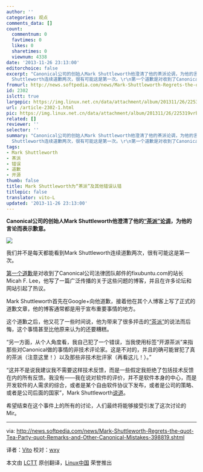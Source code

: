 ```yaml
---
author: ''
categories: 观点
comments_data: []
count:
  commentnum: 0
  favtimes: 0
  likes: 0
  sharetimes: 0
  viewnum: 4338
date: '2013-11-26 23:13:00'
editorchoice: false
excerpt: "Canonical公司的创始人Mark Shuttleworth他澄清了他的茶派论调，为他的言论而表示歉意。\r\n\r\n我们并不是每天都能看到Mark
  Shuttleworth连续道歉两次，很有可能这是第一次。\r\n第一个道歉是对收到了Canonical公司法律团队  ..."
fromurl: http://news.softpedia.com/news/Mark-Shuttleworth-Regrets-the-quot-Tea-Party-quot-Remarks-and-Other-Canonical-Mistakes-398819.shtml
id: 2302
islctt: true
largepic: https://img.linux.net.cn/data/attachment/album/201311/26/225319vrb4h074py0rb1p7.jpg
url: /article-2302-1.html
pic: https://img.linux.net.cn/data/attachment/album/201311/26/225319vrb4h074py0rb1p7.jpg.thumb.jpg
related: []
reviewer: ''
selector: ''
summary: "Canonical公司的创始人Mark Shuttleworth他澄清了他的茶派论调，为他的言论而表示歉意。\r\n\r\n我们并不是每天都能看到Mark
  Shuttleworth连续道歉两次，很有可能这是第一次。\r\n第一个道歉是对收到了Canonical公司法律团队  ..."
tags:
- Mark Shuttleworth
- 茶派
- 错误
- 道歉
- 开源
thumb: false
title: Mark Shuttleworth为“茶派”及其他错误认错
titlepic: false
translator: vito-L
updated: '2013-11-26 23:13:00'
---
```


**Canonical公司的创始人Mark Shuttleworth他澄清了他的[“茶派”论调](http://linux.cn/article-2283-1.html)，为他的言论而表示歉意。**


![](https://img.linux.net.cn/data/attachment/album/201311/26/225319vrb4h074py0rb1p7.jpg)


我们并不是每天都能看到Mark Shuttleworth连续道歉两次，很有可能这是第一次。


[第一个道歉](http://news.softpedia.com/news/Mark-Shuttleworth-Apologizes-for-the-Trademark-Infringement-Letter-Sent-to-Fixubuntu-com-398583.shtml)是对收到了Canonical公司法律团队邮件的fixubuntu.com的站长Micah F. Lee，他写了一篇广泛传播的关于这些问题的博客，并且在许多论坛和网站引起了热议。


Mark Shuttleworth首先在Google+向他道歉，接着他在其个人博客上写了正式的道歉文章，他的博客通常都是用于宣布重要事情的地方。


这个道歉之后，他又花了一些时间说，他为带来了很多抨击的[“茶派”](http://news.softpedia.com/news/Mark-Shuttleworth-Says-That-Mir-Opponents-Have-Formed-the-Open-Source-Tea-Party-392793.shtml)的说法而后悔，这个事情甚至比他原来认为的还要糟糕。


“另一方面，从个人角度看，我自己犯了一个错误，当我使用标签“开源茶派”来指那些对Canonical做的事情的非技术评论家。这是不对的，并且的确可能冒犯了真的茶派（注意这里！）以及那些非技术批评家（再看这儿！）。”


“这并不是说我建议我不需要这样技术反馈，而是一些假定我拒绝了包括技术反馈在内的所有反馈。我没有——我在说对软件的评价，并不是软件本身的中心，而是开发软件的人需求的综合，或者是某个自由软件协议下发布，或者是公司的策略、或者是公司后面的国家”，Mark Shuttleworth[说道](http://www.markshuttleworth.com/archives/1299)。


希望结束在这个事件上的所有的讨论，人们最终将能够接受引发了这次讨论的Mir。




---


via: <http://news.softpedia.com/news/Mark-Shuttleworth-Regrets-the-quot-Tea-Party-quot-Remarks-and-Other-Canonical-Mistakes-398819.shtml>


译者：[Vito](https://github.com/vito-L) 校对：[wxy](https://github.com/wxy)


本文由 [LCTT](https://github.com/LCTT/TranslateProject) 原创翻译，[Linux中国](http://linux.cn/) 荣誉推出